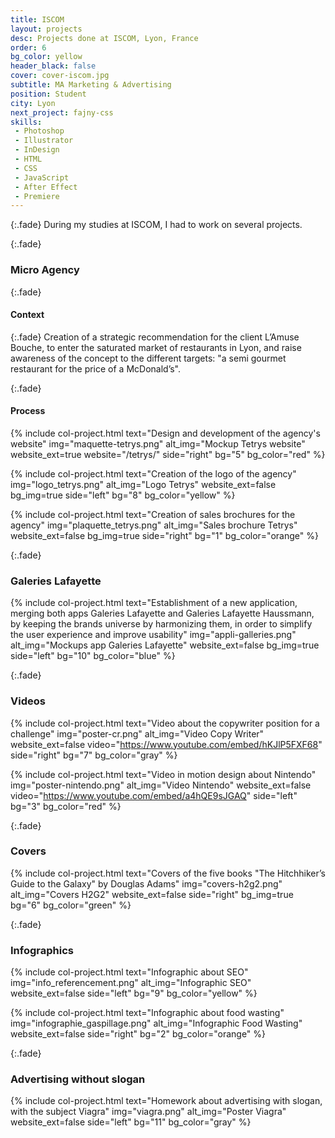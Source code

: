 ```yaml
---
title: ISCOM
layout: projects
desc: Projects done at ISCOM, Lyon, France
order: 6
bg_color: yellow
header_black: false
cover: cover-iscom.jpg
subtitle: MA Marketing & Advertising
position: Student
city: Lyon
next_project: fajny-css
skills:
 - Photoshop
 - Illustrator
 - InDesign
 - HTML
 - CSS
 - JavaScript
 - After Effect
 - Premiere
---
```


{:.fade}
During my studies at ISCOM, I had to work on several projects.

{:.fade}
### Micro Agency

{:.fade}
#### Context

{:.fade}
Creation of a strategic recommendation for the client L’Amuse Bouche, to enter the saturated market of restaurants in Lyon, and raise awareness of the concept to the different targets: "a semi gourmet restaurant for the price of a McDonald’s".

{:.fade}
#### Process

{%
    include col-project.html
    text="Design and development of the agency's website"
    img="maquette-tetrys.png"
    alt_img="Mockup Tetrys website"
    website_ext=true
    website="/tetrys/"
    side="right"
    bg="5"
    bg_color="red"
%}

{%
    include col-project.html
    text="Creation of the logo of the agency"
    img="logo_tetrys.png"
    alt_img="Logo Tetrys"
    website_ext=false
    bg_img=true
    side="left"
    bg="8"
    bg_color="yellow"
%}

{%
    include col-project.html
    text="Creation of sales brochures for the agency"
    img="plaquette_tetrys.png"
    alt_img="Sales brochure Tetrys"
    website_ext=false
    bg_img=true
    side="right"
    bg="1"
    bg_color="orange"
%}

{:.fade}
### Galeries Lafayette

{%
    include col-project.html
    text="Establishment of a new application, merging both apps Galeries Lafayette and Galeries Lafayette Haussmann, by keeping the brands universe by harmonizing them, in order to simplify the user experience and improve usability"
    img="appli-galleries.png"
    alt_img="Mockups app Galeries Lafayette"
    website_ext=false
    bg_img=true
    side="left"
    bg="10"
    bg_color="blue"
%}

{:.fade}
### Videos

{%
    include col-project.html
    text="Video about the copywriter position for a challenge"
    img="poster-cr.png"
    alt_img="Video Copy Writer"
    website_ext=false
    video="https://www.youtube.com/embed/hKJlP5FXF68"
    side="right"
    bg="7"
    bg_color="gray"
%}

{%
    include col-project.html
    text="Video in motion design about Nintendo"
    img="poster-nintendo.png"
    alt_img="Video Nintendo"
    website_ext=false
    video="https://www.youtube.com/embed/a4hQE9sJGAQ"
    side="left"
    bg="3"
    bg_color="red"
%}

{:.fade}
### Covers

{%
    include col-project.html
    text="Covers of the five books \"The Hitchhiker’s Guide to the Galaxy\" by Douglas Adams"
    img="covers-h2g2.png"
    alt_img="Covers H2G2"
    website_ext=false
    side="right"
    bg_img=true
    bg="6"
    bg_color="green"
%}

{:.fade}
### Infographics

{%
    include col-project.html
    text="Infographic about SEO"
    img="info_referencement.png"
    alt_img="Infographic SEO"
    website_ext=false
    side="left"
    bg="9"
    bg_color="yellow"
%}

{%
    include col-project.html
    text="Infographic about food wasting"
    img="infographie_gaspillage.png"
    alt_img="Infographic Food Wasting"
    website_ext=false
    side="right"
    bg="2"
    bg_color="orange"
%}

{:.fade}
### Advertising without slogan

{%
    include col-project.html
    text="Homework about advertising with slogan, with the subject Viagra"
    img="viagra.png"
    alt_img="Poster Viagra"
    website_ext=false
    side="left"
    bg="11"
    bg_color="gray"
%}